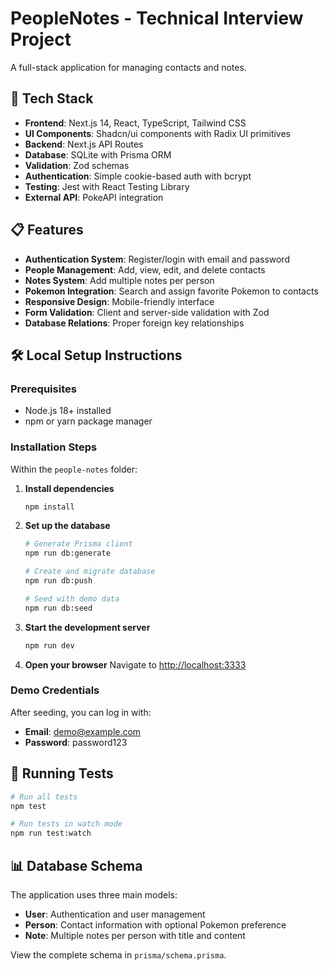 # PeopleNotes - Technical Interview Project

A full-stack application for managing contacts and notes.

## 🚀 Tech Stack

- **Frontend**: Next.js 14, React, TypeScript, Tailwind CSS
- **UI Components**: Shadcn/ui components with Radix UI primitives
- **Backend**: Next.js API Routes
- **Database**: SQLite with Prisma ORM
- **Validation**: Zod schemas
- **Authentication**: Simple cookie-based auth with bcrypt
- **Testing**: Jest with React Testing Library
- **External API**: PokeAPI integration

## 📋 Features

- **Authentication System**: Register/login with email and password
- **People Management**: Add, view, edit, and delete contacts
- **Notes System**: Add multiple notes per person
- **Pokemon Integration**: Search and assign favorite Pokemon to contacts
- **Responsive Design**: Mobile-friendly interface
- **Form Validation**: Client and server-side validation with Zod
- **Database Relations**: Proper foreign key relationships

## 🛠 Local Setup Instructions

### Prerequisites

- Node.js 18+ installed
- npm or yarn package manager

### Installation Steps

Within the `people-notes` folder:

1. **Install dependencies**

   ```bash
   npm install
   ```

2. **Set up the database**

   ```bash
   # Generate Prisma client
   npm run db:generate

   # Create and migrate database
   npm run db:push

   # Seed with demo data
   npm run db:seed
   ```

3. **Start the development server**

   ```bash
   npm run dev
   ```

4. **Open your browser**
   Navigate to [http://localhost:3333](http://localhost:3333)

### Demo Credentials

After seeding, you can log in with:

- **Email**: demo@example.com
- **Password**: password123

## 🧪 Running Tests

```bash
# Run all tests
npm test

# Run tests in watch mode
npm run test:watch
```

## 📊 Database Schema

The application uses three main models:

- **User**: Authentication and user management
- **Person**: Contact information with optional Pokemon preference
- **Note**: Multiple notes per person with title and content

View the complete schema in `prisma/schema.prisma`.
